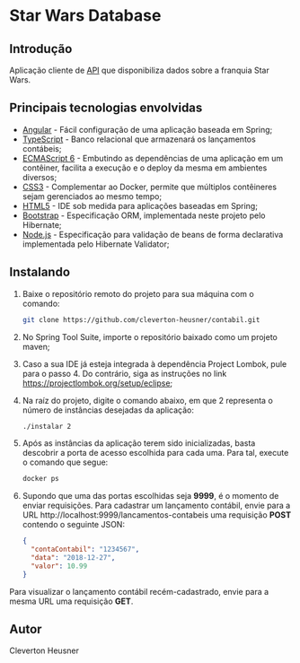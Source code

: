 # Star Wars Database

## Introdução
Aplicação cliente de [API](https://swapi.co/) que disponibiliza dados sobre a franquia Star Wars.    

## Principais tecnologias envolvidas
* [Angular](https://angular.io/) - Fácil configuração de uma aplicação baseada em Spring;
* [TypeScript](https://www.typescriptlang.org/) - Banco relacional que armazenará os lançamentos contábeis;
* [ECMAScript 6](http://es6-features.org/) - Embutindo as dependências de uma aplicação em um contêiner, facilita a execução e o deploy da mesma em ambientes diversos;
* [CSS3](https://developer.mozilla.org/pt-BR/docs/Web/CSS/CSS3/) - Complementar ao Docker, permite que múltiplos contêineres sejam gerenciados ao mesmo tempo;
* [HTML5](https://developer.mozilla.org/pt-BR/docs/Web/HTML/HTML5/) - IDE sob medida para aplicações baseadas em Spring;
* [Bootstrap](https://getbootstrap.com/) - Especificação ORM, implementada neste projeto pelo Hibernate;
* [Node.js](https://nodejs.org/) - Especificação para validação de beans de forma declarativa implementada pelo Hibernate Validator;

## Instalando   
1. Baixe o repositório remoto do projeto para sua máquina com o comando:
   ```bash
   git clone https://github.com/cleverton-heusner/contabil.git  
   ```
2. No Spring Tool Suite, importe o repositório baixado como um projeto maven;

3. Caso a sua IDE já esteja integrada à dependência Project Lombok, pule para o passo 4. Do contrário, siga as instruções no link https://projectlombok.org/setup/eclipse;

4. Na raíz do projeto, digite o comando abaixo, em que 2 representa o número de instâncias desejadas da aplicação:
   ```bash
   ./instalar 2
   ```
5. Após as instâncias da aplicação terem sido inicializadas, basta descobrir a porta de acesso escolhida para cada uma. Para tal, execute o comando que segue:
   ```bash
   docker ps
   ```
6. Supondo que uma das portas escolhidas seja **9999**, é o momento de enviar requisições. Para cadastrar um lançamento contábil, envie para a URL http://localhost:9999/lancamentos-contabeis uma requisição **POST** contendo o seguinte JSON:
   ```json
   {
     "contaContabil": "1234567",
     "data": "2018-12-27",
     "valor": 10.99     
   }
   ```
Para visualizar o lançamento contábil recém-cadastrado, envie para a mesma URL uma requisição **GET**.
   	
## Autor
Cleverton Heusner
